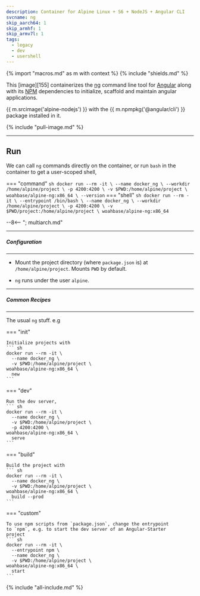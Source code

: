 ```yaml
---
description: Container for Alpine Linux + S6 + NodeJS + Angular CLI
svcname: ng
skip_aarch64: 1
skip_armhf: 1
skip_armv7l: 1
tags:
  - legacy
  - dev
  - usershell
---
```


{% import "macros.md" as m with context %}
{% include "shields.md" %}

This [image][155] containerizes the [ng][1] command line tool
for [Angular][2] along with its [NPM][3] dependencies to
initialize, scaffold and maintain angular applications.

{{ m.srcimage('alpine-nodejs') }} with the {{ m.npmpkg('@angular/cli')
}} package installed in it.

{% include "pull-image.md" %}

---
Run
---

We can call `ng` commands directly on the container, or run
`bash` in the container to get a user-scoped shell,

=== "command"
    ``` sh
    docker run --rm -it \
      --name docker_ng \
      --workdir /home/alpine/project \
      -p 4200:4200 \
      -v $PWD:/home/alpine/project \
    woahbase/alpine-ng:x86_64 \
      --version
    ```
=== "shell"
    ``` sh
    docker run --rm -it \
      --entrypoint /bin/bash \
      --name docker_ng \
      --workdir /home/alpine/project \
      -p 4200:4200 \
      -v $PWD/project:/home/alpine/project \
    woahbase/alpine-ng:x86_64
    ```

--8<-- "; multiarch.md"

---
##### Configuration
---

* Mount the project directory (where `package.json` is) at
  `/home/alpine/project`. Mounts `PWD` by default.

* `ng` runs under the user `alpine`.

---
##### Common Recipes
---

The usual `ng` stuff. e.g

=== "init"

    Initialize projects with
    ``` sh
    docker run --rm -it \
      --name docker_ng \
      -v $PWD:/home/alpine/project \
    woahbase/alpine-ng:x86_64 \
      new
    ```
=== "dev"

    Run the dev server,
    ``` sh
    docker run --rm -it \
      --name docker_ng \
      -v $PWD:/home/alpine/project \
      -p 4200:4200 \
    woahbase/alpine-ng:x86_64 \
      serve
    ```
=== "build"

    Build the project with
    ``` sh
    docker run --rm -it \
      --name docker_ng \
      -v $PWD:/home/alpine/project \
    woahbase/alpine-ng:x86_64 \
      build --prod
    ```
=== "custom"

    To use npm scripts from `package.json`, change the entrypoint
    to `npm`, e.g. to start the dev server of an Angular-Starter
    project
    ``` sh
    docker run --rm -it \
      --entrypoint npm \
      --name docker_ng \
      -v $PWD:/home/alpine/project \
    woahbase/alpine-ng:x86_64 \
      start
    ```

[1]: https://github.com/angular/angular-cli
[2]: https://angular.io/
[3]: https://www.npmjs.com/

{% include "all-include.md" %}
